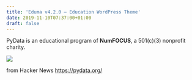 ```yaml
---
title: 'Eduma v4.2.0 – Education WordPress Theme'
date: 2019-11-10T07:37:00+01:00
draft: false
---
```


PyData is an educational program of **NumFOCUS**, a 501(c)(3) nonprofit charity.

[![](https://pydata.org/wp-content/uploads/2017/07/NumFocus_LRG-300x100.png)](https://numfocus.org/)

  
  
from Hacker News https://pydata.org/